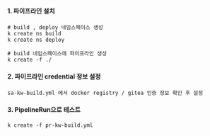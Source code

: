 #### 1. 파이프라인 설치

```
# build , deploy 네임스페이스 생성
k create ns build
k create ns deploy

# build 네임스페이스에 파이프라인 생성
k create -f ./
```
#### 2. 파이프라인 credential 정보 설정

```
sa-kw-build.yml 에서 docker registry / gitea 인증 정보 확인 후 설정
```

#### 3. PipelineRun으로 테스트
```
k create -f pr-kw-build.yml
```
